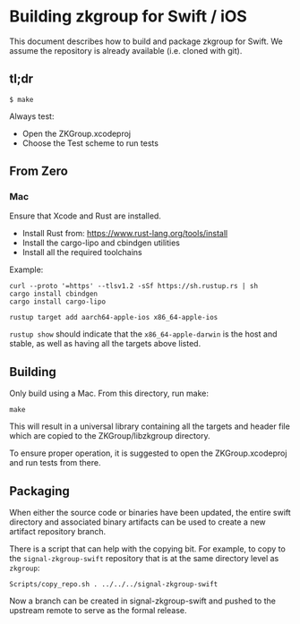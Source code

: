 # Building zkgroup for Swift / iOS
This document describes how to build and package zkgroup for Swift. We assume the repository is already available (i.e. cloned with git).

## tl;dr
```
$ make
```

Always test:
- Open the ZKGroup.xcodeproj
- Choose the Test scheme to run tests

## From Zero

### Mac
Ensure that Xcode and Rust are installed.

- Install Rust from: https://www.rust-lang.org/tools/install
- Install the cargo-lipo and cbindgen utilities
- Install all the required toolchains

Example:
```
curl --proto '=https' --tlsv1.2 -sSf https://sh.rustup.rs | sh
cargo install cbindgen
cargo install cargo-lipo

rustup target add aarch64-apple-ios x86_64-apple-ios
```

`rustup show` should indicate that the `x86_64-apple-darwin` is the host and stable, as well as having all the targets above listed.

## Building
Only build using a Mac. From this directory, run make:
```
make
```
This will result in a universal library containing all the targets and header file which are copied to the ZKGroup/libzkgroup directory.

To ensure proper operation, it is suggested to open the ZKGroup.xcodeproj and run tests from there.

## Packaging
When either the source code or binaries have been updated, the entire swift directory and associated binary artifacts can be used to create a new artifact repository branch.

There is a script that can help with the copying bit. For example, to copy to the `signal-zkgroup-swift` repository that is at the same directory level as `zkgroup`:
```
Scripts/copy_repo.sh . ../../../signal-zkgroup-swift
```

Now a branch can be created in signal-zkgroup-swift and pushed to the upstream remote to serve as the formal release.
